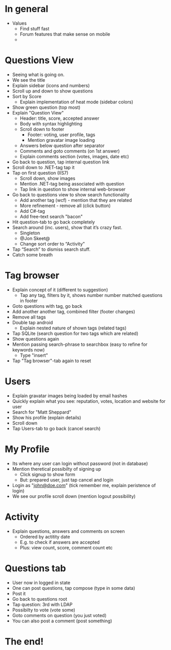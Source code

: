 # In general

- Values
   - Find stuff fast
   - Forum features that make sense on mobile
   - 

# Questions View

- Seeing what is going on.
- We see the title
- Explain sidebar (icons and numbers)
- Scroll up and down to show questions
- Sort by Score
   -  Explain implementation of heat mode (sidebar colors)
- Show green question (top most)
- Explain "Question View"
   - Header: title, score, accepted answer
   - Body with syntax highlighting
   - Scroll down to footer
      - Footer: voting, user profile, tags
      - Mention gravatar image loading
   - Answers below question after separator
   - Comments and goto comments (on 1st answer)
   - Explain comments section (votes, images, date etc)
- Go back to question, tap internal question link
- Scroll down to .NET-tag tap it
- Tap on first question (IIS7)
   - Scroll down, show images
   - Mention .NET-tag being associated with question
   - Tap link in question to show internal web-browser
- Go back to questions view to show search functionality
   - Add another tag (wcf) - mention that they are related
   - More refinement - remove all (click button)
   - Add C#-tag
   - Add free-text search "bacon"
- Hit question-tab to go back completely
- Search around (inc. users), show that it’s crazy fast.
   - Singleton
   - @Jon Skeet@
   - Change sort order to “Activity”
- Tap “Search” to dismiss search stuff.
- Catch some breath

# Tag browser

- Explain concept of it (different to suggestion)
   - Tap any tag, filters by it, shows number number matched questions in footer
- Goto questions with tag, go back
- Add another another tag, combined filter (footer changes)
- Remove all tags
- Double tap android
   - Explain nested nature of shown tags (related tags)
- Tap SQLite (search question for two tags which are related)
- Show questions again
- Mention passing search-phrase to searchbox (easy to refine for keywords now)
   - Type "insert"
- Tap "Tag browser"-tab again to reset

# Users

- Explain gravatar images being loaded by email hashes
- Quickly explain what you see: reputation, votes, location and website for user
- Search for "Matt Sheppard"
- Show his profile (explain details)
- Scroll down
- Tap Users-tab to go back (cancel search)

# My Profile

- Its where any user can login without password (not in database)
- Mention theretical possibilty of signing up
   - Click signup to show form
   - But: prepared user, just tap cancel and login
- Login as "john@doe.com" (tick remember me, explain peristence of login)
- We see our profile scroll down (mention logout possibility)

# Activity

- Explain questions, answers and comments on screen
   - Ordered by actitity date
   - E.g. to check if answers are accepted
   - Plus: view count, score, comment count etc

# Questions tab

- User now in logged in state
- One can post questions, tap compose (type in some data)
- Post it
- Go back to questions root
- Tap question: 3rd with LDAP
- Possibilty to vote (vote some)
- Goto comments on question (you just voted)
- You can also post a comment (post something)

# The end!